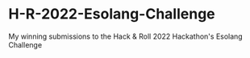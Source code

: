 # H-R-2022-Esolang-Challenge
My winning submissions to the Hack &amp; Roll 2022 Hackathon's Esolang Challenge 
